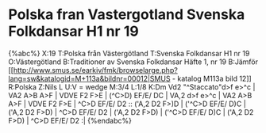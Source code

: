 # Polska fran Vastergotland Svenska Folkdansar H1 nr 19

{%abc%}
X:19
T:Polska från Västergötland
T:Svenska Folkdansar H1 nr 19
O:Västergötland
B:Traditioner av Svenska Folkdansar Häfte 1, nr 19
B:Jämför [[http://www.smus.se/earkiv/fmk/browselarge.php?lang=sw&katalogid=M+113a&bildnr=00012|SMUS - katalog M113a bild 12]]
R:Polska
Z:Nils L
U:V = wedge
M:3/4
L:1/8
K:Dm
Vd2  "^Staccato"d>f e>^c | VA2 A>B A>F | VDVE F2 F>E | (^C>D) EF/E/ DC |
VA,2            d>f e>^c | VA2 A>B A>F | VDVE F2 F>E | ^C>D   EF/E/ D2 ::
('A,2 D2 F>)D | ('^C>D EF/E/ D)C | ('A,2 D2 F>D) | ^C>D EF/E/ D2  |
('A,2 D2 F>D) | ('^C>D EF/E/ D)C | ('A,2 D2 F>D) | ^C>D EF/E/ D2 :|
{%endabc%}
